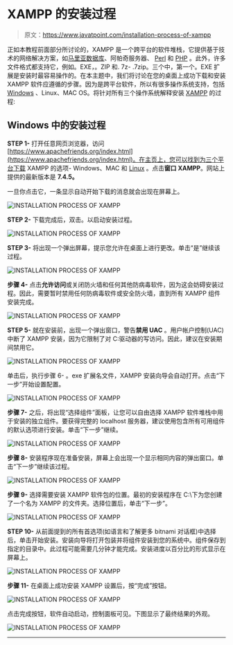# XAMPP 的安装过程

> 原文：<https://www.javatpoint.com/installation-process-of-xampp>

正如本教程前面部分所讨论的，XAMPP 是一个跨平台的软件堆栈，它提供基于技术的网络解决方案，如[马里亚数据库](https://www.javatpoint.com/mariadb-tutorial)、阿帕奇服务器、 [Perl](https://www.javatpoint.com/perl-tutorial) 和 [PHP](https://www.javatpoint.com/php-tutorial) 。此外，许多文件格式都支持它，例如。EXE，。ZIP 和. 7z- .7zip。三个中，第一个。EXE 扩展是安装时最容易操作的。在本主题中，我们将讨论在您的桌面上成功下载和安装 XAMPP 软件应遵循的步骤。因为是跨平台软件，所以有很多操作系统支持，包括 [Windows](https://www.javatpoint.com/windows) 、Linux、MAC OS。将针对所有三个操作系统解释安装 [XAMPP](https://www.javatpoint.com/xampp) 的过程:

## Windows 中的安装过程

**STEP 1-** 打开任意网页浏览器，访问[https://www.apachefriends.org/index.html](https://www.apachefriends.org/index.html)。在主页上，您可以找到为三个平台下载 XAMPP 的选项- Windows、MAC 和 [Linux](https://www.javatpoint.com/linux-tutorial) 。点击**窗口 XAMPP**。网站上提供的最新版本是 **7.4.5。**

一旦你点击它，一条显示自动开始下载的消息就会出现在屏幕上。

![INSTALLATION PROCESS OF XAMPP](img/2e1896484d8e588a00eadc50807cf880.png)

**STEP 2-** 下载完成后，双击。以启动安装过程。

![INSTALLATION PROCESS OF XAMPP](img/c4ac781aa8fd575a49fa8a73c18da4ee.png)

**STEP 3-** 将出现一个弹出屏幕，提示您允许在桌面上进行更改。单击“是”继续该过程。

![INSTALLATION PROCESS OF XAMPP](img/58241041b9626df1b71ff043d9d05df6.png)

**步骤 4-** 点击**允许访问**或关闭防火墙和任何其他防病毒软件，因为这会妨碍安装过程。因此，需要暂时禁用任何防病毒软件或安全防火墙，直到所有 XAMPP 组件安装完成。

![INSTALLATION PROCESS OF XAMPP](img/68674a3fdc04995664e1cd231be9aa72.png)

**STEP 5-** 就在安装前，出现一个弹出窗口，警告**禁用 UAC** 。用户帐户控制(UAC)中断了 XAMPP 安装，因为它限制了对 C:驱动器的写访问。因此，建议在安装期间禁用它。

![INSTALLATION PROCESS OF XAMPP](img/a8375f0e35e3cb69c44b92659f2da7c7.png)

单击后，执行步骤 6- 。exe 扩展名文件，XAMPP 安装向导会自动打开。点击“下一步”开始设置配置。

![INSTALLATION PROCESS OF XAMPP](img/d65327f3f671aff5bbb13225a26c0083.png)

**步骤 7-** 之后，将出现“选择组件”面板，让您可以自由选择 XAMPP 软件堆栈中用于安装的独立组件。要获得完整的 localhost 服务器，建议使用包含所有可用组件的默认选项进行安装。单击“下一步”继续。

![INSTALLATION PROCESS OF XAMPP](img/494651fee825f7354443c5b42bf9453f.png)

**步骤 8-** 安装程序现在准备安装，屏幕上会出现一个显示相同内容的弹出窗口。单击“下一步”继续该过程。

![INSTALLATION PROCESS OF XAMPP](img/9bb9dc2186ac0157fe979bd23c2d3cb7.png)

**步骤 9-** 选择需要安装 XAMPP 软件包的位置。最初的安装程序在 C:\下为您创建了一个名为 XAMPP 的文件夹。选择位置后，单击“下一步”。

![INSTALLATION PROCESS OF XAMPP](img/60d4018ba8689ffb83bbef4b48147468.png)

**STEP 10-** 从前面提到的所有首选项(如语言和了解更多 bitnami 对话框)中选择后，单击开始安装。安装向导将打开包装并将组件安装到您的系统中。组件保存到指定的目录中。此过程可能需要几分钟才能完成。安装进度以百分比的形式显示在屏幕上。

![INSTALLATION PROCESS OF XAMPP](img/03d0c7c3ecbfcb7a4066b69a5c59f725.png)

**步骤 11-** 在桌面上成功安装 XAMPP 设置后，按“完成”按钮。

![INSTALLATION PROCESS OF XAMPP](img/bc06e71d45e7cd8c99dd95250d155c42.png)

点击完成按钮，软件自动启动，控制面板可见。下图显示了最终结果的外观。

![INSTALLATION PROCESS OF XAMPP](img/5ab824dd6e68978819fe72c027b37d18.png)

* * *